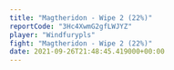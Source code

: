 ```yaml
---
title: "Magtheridon - Wipe 2 (22%)"
reportCode: "3Hc4XwmG2gfLWJYZ"
player: "Windfurypls"
fight: "Magtheridon - Wipe 2 (22%)"
date: 2021-09-26T21:48:45.419000+00:00
---
```


